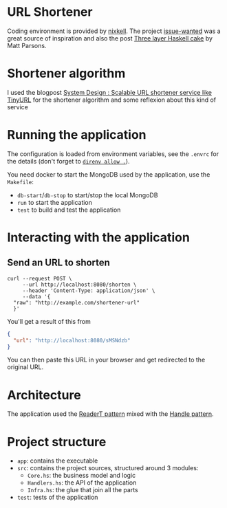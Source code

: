 # URL Shortener

Coding environment is provided by [nixkell](https://github.com/pwm/nixkell).
The project [issue-wanted](https://github.com/kowainik/issue-wanted) was a great source of inspiration and also the post [Three layer Haskell cake](https://www.parsonsmatt.org/2018/03/22/three_layer_haskell_cake.html) by Matt Parsons.

# Shortener algorithm

I used the blogpost [System Design : Scalable URL shortener service like TinyURL](https://medium.com/@sandeep4.verma/system-design-scalable-url-shortener-service-like-tinyurl-106f30f23a82) for the shortener algorithm and some reflexion about this kind of service

# Running the application

The configuration is loaded from environment variables, see the `.envrc` for the details (don't forget to [`direnv allow .`](https://direnv.net/)).

You need docker to start the MongoDB used by the application, use the `Makefile`:

- `db-start`/`db-stop` to start/stop the local MongoDB
- `run` to start the application
- `test` to build and test the application

# Interacting with the application

## Send an URL to shorten

```shell
curl --request POST \
     --url http://localhost:8080/shorten \
     --header 'Content-Type: application/json' \
     --data '{
  "raw": "http://example.com/shortener-url"
  }'
```

You'll get a result of this from

```json
{
  "url": "http://localhost:8080/sMSNdzb"
}
```

You can then paste this URL in your browser and get redirected to the original URL.

# Architecture

The application used the [ReaderT pattern](https://www.fpcomplete.com/blog/2017/06/readert-design-pattern/) mixed with the [Handle pattern](https://jaspervdj.be/posts/2018-03-08-handle-pattern.html).

# Project structure

- `app`: contains the executable
- `src`: contains the project sources, structured around 3 modules:
  - `Core.hs`: the business model and logic
  - `Handlers.hs`: the API of the application
  - `Infra.hs`: the glue that join all the parts
- `test`: tests of the application
